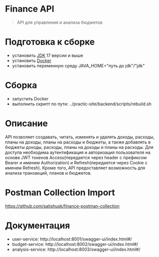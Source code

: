 # Finance API
>API для управления и анализа бюджетов  
# Подготовка к сборке
- установить [JDK](https://jdk.java.net/archive/) 17 версии и выше
- установить [Docker](https://docs.docker.com/engine/install/)
- установить переменную среду JAVA_HOME="путь до jdk"/"jdk"
# Сборка
- запустить Docker
- выполнить скрипт по пути: ../practic-site/backend/scripts/rebuild.sh

# Описание
API позволяет создавать, читать, изменять и удалять доходы, расходы, планы на доходы, планы на расходы и бюджеты, 
а также добавлять в бюджеты доходы, расходы, планы на доходы и планы на расходы. Для доступа необходима аутентификация и авторизация
пользователя на основе JWT токенов Access(передается через header с префиксом Bearer и именем Authorization) и Refresh(передается через Cookie с именем Refresh).
Кроме того, API предоставляет возможность для анализа транзакций, планов и бюджетов.

# Postman Collection Import
https://github.com/satishusk/finance-postman-collection

# Документация
- user-service: http://localhost:8001/swagger-ui/index.html#/
- budget-service: http://localhost:8002/swagger-ui/index.html#/
- analysis-service: http://localhost:8003/swagger-ui/index.html#/
